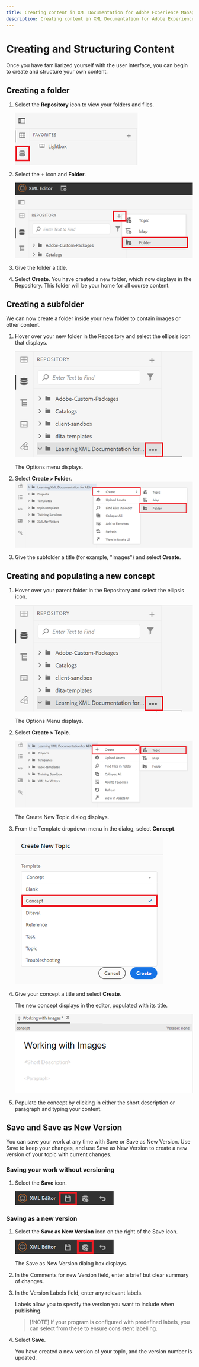 ```yaml
---
title: Creating content in XML Documentation for Adobe Experience Manager
description: Creating content in XML Documentation for Adobe Experience Manager
---
```


# Creating and Structuring Content

Once you have familiarized yourself with the user interface, you can begin to create and structure your own content.

## Creating a folder

1. Select the **Repository** icon to view your folders and files.

   ![Repository icon](images/common/repository-icon.png?lang=en)

1. Select the **+** icon and **Folder**.

   ![+ icon](images/lesson-3/+-icon.png?lang=en)
1. Give the folder a title.
1. Select **Create**.
 You have created a new folder, which now displays in the Repository. This folder will be your home for all course content.

## Creating a subfolder

We can now create a folder inside your new folder to contain images or other content.

1. Hover over your new folder in the Repository and select the ellipsis icon that displays.

   ![Ellipsis icon](images/lesson-3/ellipses-icon.png?lang=en)

   The Options menu displays.
1. Select **Create \> Folder**.
   ![Creating a subfolder](images/lesson-3/create-subfolder-with-markings.png?lang=en)

1. Give the subfolder a title (for example, &quot;images&quot;) and select **Create**.

## Creating and populating a new concept

1. Hover over your parent folder in the Repository and select the ellipsis icon.

   ![Ellipsis icon](images/lesson-3/ellipses-icon.png?lang=en)

   The Options Menu displays.
1. Select **Create \> Topic**.

   ![Creating a new topic](images/lesson-3/create-topic-with-markings.png?lang=en)

   The Create New Topic dialog displays.

1. From the Template dropdown menu in the dialog, select **Concept**.

   ![Template dropdown](images/lesson-3/dropdown-with-markings.png?lang=en)

1. Give your concept a title and select **Create**.

   The new concept displays in the editor, populated with its title.

   ![New concept](images/lesson-3/new-concept.png?lang=en)

1. Populate the concept by clicking in either the short description or paragraph and typing your content.

## Save and Save as New Version

You can save your work at any time with Save or Save as New Version. Use Save to keep your changes, and use Save as New Version to create a new version of your topic with current changes.

### Saving your work without versioning

1. Select the **Save** icon.

   ![Save icon](images/common/save.png?lang=en)

### Saving as a new version

1. Select the **Save as New Version** icon on the right of the Save icon.

   ![Save as New Version icon](images/common/save-as-new-version.png?lang=en)

   The Save as New Version dialog box displays.

1. In the Comments for new Version field, enter a brief but clear summary of changes.  
1. In the Version Labels field, enter any relevant labels. 

   Labels allow you to specify the version you want to include when publishing.

   >[!NOTE] If your program is configured with predefined labels, you can select from these to ensure consistent labelling. 
1. Select **Save**.
   
   You have created a new version of your topic, and the version number is updated. 
